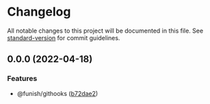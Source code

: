 # Changelog

All notable changes to this project will be documented in this file. See [standard-version](https://github.com/conventional-changelog/standard-version) for commit guidelines.

## 0.0.0 (2022-04-18)

### Features

- @funish/githooks ([b72dae2](https://github.com/Funish/githooks-module/commit/b72dae2a70e4d3fe679627b372e2776b583fa346))
